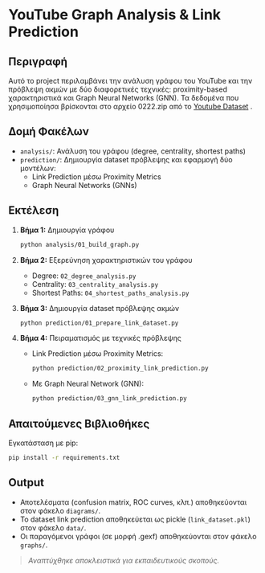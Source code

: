 # YouTube Graph Analysis & Link Prediction

## Περιγραφή
Αυτό το project περιλαμβάνει την ανάλυση γράφου του YouTube και την πρόβλεψη ακμών με δύο διαφορετικές τεχνικές: proximity-based χαρακτηριστικά και Graph Neural Networks (GNN).
Τα δεδομένα που χρησιμοποίησα βρίσκονται στο αρχείο 0222.zip από το [Youtube Dataset](https://netsg.cs.sfu.ca/youtubedata) .

## Δομή Φακέλων

- `analysis/`: Ανάλυση του γράφου (degree, centrality, shortest paths)
- `prediction/`: Δημιουργία dataset πρόβλεψης και εφαρμογή δύο μοντέλων:
   - Link Prediction μέσω Proximity Metrics
   - Graph Neural Networks (GNNs)

## Εκτέλεση

1. **Βήμα 1:** Δημιουργία γράφου  
   ```bash
   python analysis/01_build_graph.py
   ```

2. **Βήμα 2:** Εξερεύνηση χαρακτηριστικών του γράφου  
   - Degree: `02_degree_analysis.py`
   - Centrality: `03_centrality_analysis.py`
   - Shortest Paths: `04_shortest_paths_analysis.py`

3. **Βήμα 3:** Δημιουργία dataset πρόβλεψης ακμών  
   ```bash
   python prediction/01_prepare_link_dataset.py
   ```

4. **Βήμα 4:** Πειραματισμός με τεχνικές πρόβλεψης  
   - Link Prediction μέσω Proximity Metrics:  
     ```bash
     python prediction/02_proximity_link_prediction.py
     ```
   - Με Graph Neural Network (GNN):  
     ```bash
     python prediction/03_gnn_link_prediction.py
     ```

## Απαιτούμενες Βιβλιοθήκες

Εγκατάσταση με pip:

```bash
pip install -r requirements.txt
```

## Output

- Αποτελέσματα (confusion matrix, ROC curves, κλπ.) αποθηκεύονται στον φάκελο `diagrams/`.
- Το dataset link prediction αποθηκεύεται ως pickle (`link_dataset.pkl`) στον φάκελο `data/`.
- Οι παραγόμενοι γράφοι (σε μορφή .gexf) αποθηκεύονται στον φάκελο `graphs/`.

>*Αναπτύχθηκε αποκλειστικά για εκπαιδευτικούς σκοπούς.*

